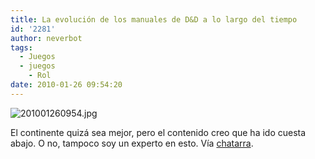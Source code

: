 ```yaml
---
title: La evolución de los manuales de D&D a lo largo del tiempo
id: '2281'
author: neverbot
tags:
  - Juegos
  - juegos
    - Rol
date: 2010-01-26 09:54:20
---
```


  
![201001260954.jpg](./201001260954.jpg)

El continente quizá sea mejor, pero el contenido creo que ha ido cuesta abajo. O no, tampoco soy un experto en esto. Vía [chatarra](http://circuitry.tumblr.com/post/330432521/the-evolution-of-ad-d-players-handbook-covers).